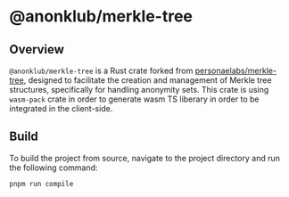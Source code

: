 # @anonklub/merkle-tree

## Overview

`@anonklub/merkle-tree` is a Rust crate forked from [personaelabs/merkle-tree](https://github.com/personaelabs/merkle-tree), designed to facilitate the creation and management of Merkle tree structures, specifically for handling anonymity sets. This crate is using `wasm-pack` crate in order to generate wasm TS liberary in order to be integrated in the client-side.

## Build

To build the project from source, navigate to the project directory and run the following command:

```shell
pnpm run compile
```
